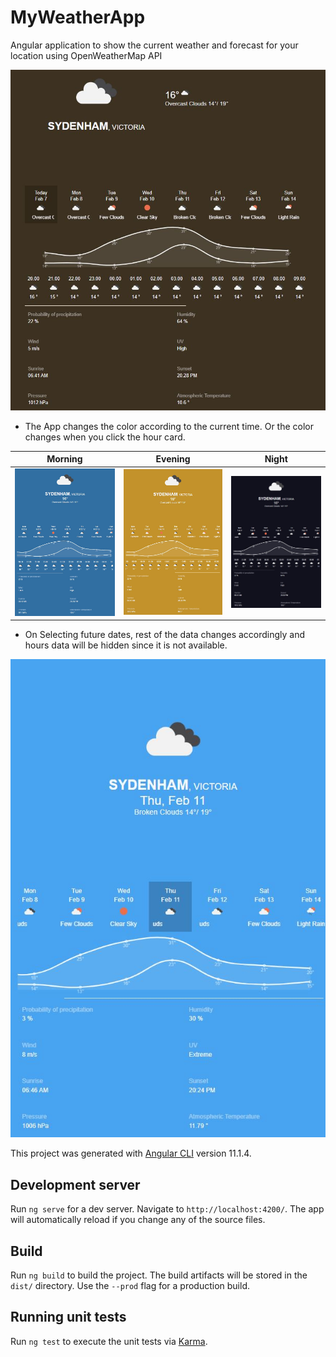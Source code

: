 # MyWeatherApp

Angular application to show the current weather and forecast for your location using OpenWeatherMap API

![img](src/assets/Screenshot.jpg)

* The App changes the color according to the current time. Or the color changes when you click the hour card.

| Morning    | Evening     | Night     |
|------------|-------------|-------------|
| ![img](src/assets/morning_mobile.JPG) | ![img](src/assets/evening_mobile.JPG) | ![img](src/assets/night_mobile.JPG) |

* On Selecting future dates, rest of the data changes accordingly and hours data will be hidden since it is not available.

![img](src/assets/change_date_mobile.jpg)

This project was generated with [Angular CLI](https://github.com/angular/angular-cli) version 11.1.4.

## Development server

Run `ng serve` for a dev server. Navigate to `http://localhost:4200/`. The app will automatically reload if you change any of the source files.

## Build

Run `ng build` to build the project. The build artifacts will be stored in the `dist/` directory. Use the `--prod` flag for a production build.

## Running unit tests

Run `ng test` to execute the unit tests via [Karma](https://karma-runner.github.io).

